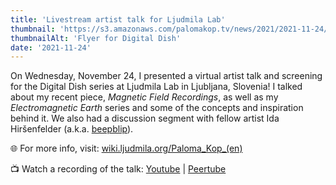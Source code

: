 ```yaml
---
title: 'Livestream artist talk for Ljudmila Lab'
thumbnail: 'https://s3.amazonaws.com/palomakop.tv/news/2021/2021-11-24/digital_dish.jpg'
thumbnailAlt: 'Flyer for Digital Dish'
date: '2021-11-24'
---
```


<p>
  On Wednesday, November 24, I presented a virtual artist talk and screening for the Digital Dish series at Ljudmila Lab in Ljubljana, Slovenia! I talked about my recent piece, <i>Magnetic Field Recordings</i>, as well as my <i>Electromagnetic Earth</i> series and some of the concepts and inspiration behind it. We also had a discussion segment with fellow artist Ida Hiršenfelder (a.k.a. <a href="https://beepblip.org" rel="noopener" target="_blank">beepblip</a>).
  </p>
<p>
  🌐 For more info, visit: <a href="https://wiki.ljudmila.org/Paloma_Kop_(en)" rel="noopener" target="_blank">wiki.ljudmila.org/Paloma_Kop_(en)</a>
</p>
<p>
  📺 Watch a recording of the talk: <a href="https://youtu.be/3XTRqiOiBAY" rel="noopener" target="_blank">Youtube</a> | <a href="https://videos.scanlines.xyz/w/o4vpgmTKTZXs8Pc1mUTErJ" rel="noopener" target="_blank">Peertube</a>
</p>
